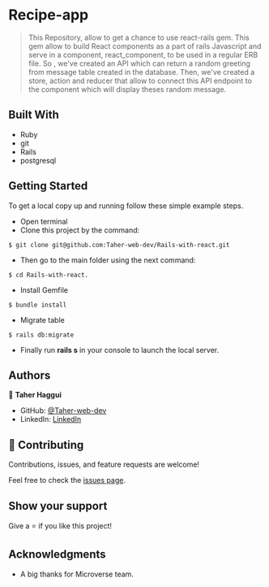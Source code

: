 # Recipe-app

> This Repository, allow to get a chance to use react-rails gem. This gem allow to build React components as a part of rails Javascript and serve in a component, react_component, to be used in a regular ERB file. So , we've created an API which can return a random greeting from message table created in the database. Then, we've created a store, action and reducer that allow to connect this API endpoint to the component which will display theses random message.


## Built With
- Ruby
- git
- Rails
- postgresql


## Getting Started

To get a local copy up and running follow these simple example steps.
- Open terminal
- Clone this project by the command: 

```
$ git clone git@github.com:Taher-web-dev/Rails-with-react.git
```

- Then go to the main folder using the next command:

```
$ cd Rails-with-react.
```
- Install Gemfile 
```
$ bundle install
```
- Migrate table 
```
$ rails db:migrate
```
- Finally run <b>rails s</b> in your console to launch the local server.


## Authors

👤 **Taher Haggui**

- GitHub: [@Taher-web-dev](https://github.com/Taher-web-dev)
- LinkedIn: [LinkedIn](https://www.linkedin.com/in/taher-haggui/)



## 🤝 Contributing

Contributions, issues, and feature requests are welcome!

Feel free to check the [issues page](../../issues/).

## Show your support

Give a ⭐️ if you like this project!

## Acknowledgments

- A big thanks for Microverse team.


